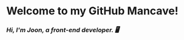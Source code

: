 <h1>Welcome to my GitHub Mancave!</h1>
<p>
  <em>
    <h3>
      Hi, I'm Joon, a front-end developer. 🖥️
    </h3>
  </em>
</p>


<!--
**Joonpark4/Joonpark4** is a ✨ _special_ ✨ repository because its `README.md` (this file) appears on your GitHub profile.

Here are some ideas to get you started:

- 🔭 I’m currently working on ...
- 🌱 I’m currently learning ...
- 👯 I’m looking to collaborate on ...
- 🤔 I’m looking for help with ...
- 💬 Ask me about ...
- 📫 How to reach me: ...
- 😄 Pronouns: ...
- ⚡ Fun fact: ...
-->
